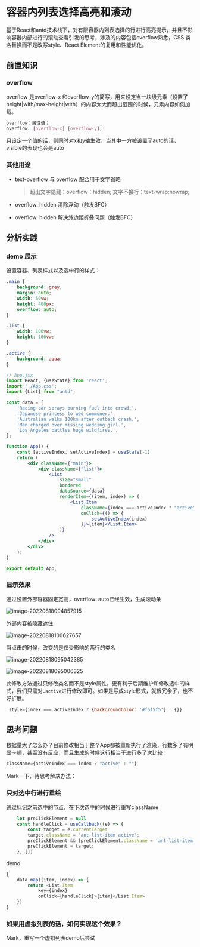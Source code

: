 # 容器内列表选择高亮和滚动

基于React和antd技术栈下，对有限容器内列表选择的行进行高亮提示，并且不影响容器内部进行的滚动查看引发的思考，涉及的内容包括overflow熟悉，CSS 类名替换而不是改写style、React Element的复用和性能优化。

## 前置知识

### overflow

overflow 是overflow-x 和overflow-y的简写，用来设定当一块级元素（设置了height|with/max-height|with）的内容太大而超出范围的时候，元素内容如何加载。

```css
overflow：属性值；
overflow: [overflow-x] [overflow-y];
```

只设定一个值的话，则同时对x和y轴生效，当其中一方被设置了auto的话，visible的表现也会是auto

### 其他用途

- text-overflow 与 overflow 配合用于文字省略

  > 超出文字隐藏：overflow：hidden;
  > 文字不换行：text-wrap:nowrap;

- overflow: hidden 清除浮动（触发BFC）

- overflow: hidden 解决外边距折叠问题（触发BFC）

## 分析实践

### demo 展示

设置容器、列表样式以及选中行的样式：

```css
.main {
    background: grey;
    margin: auto;
    width: 50vw;
    height: 400px;
    overflow: auto;
}

.list {
    width: 100vw;
    height: 100vw;
}

.active {
    background: aqua;
}
```

```jsx
// App.jsx
import React, {useState} from 'react';
import './App.css';
import {List} from "antd";

const data = [
    'Racing car sprays burning fuel into crowd.',
    'Japanese princess to wed commoner.',
    'Australian walks 100km after outback crash.',
    'Man charged over missing wedding girl.',
    'Los Angeles battles huge wildfires.',
];

function App() {
    const [activeIndex, setActiveIndex] = useState(-1)
    return (
        <div className={"main"}>
            <div className={"list"}>
                <List
                    size="small"
                    bordered
                    dataSource={data}
                    renderItem={(item, index) => (
                        <List.Item
                            className={index === activeIndex ? "active" : ""}
                            onClick={() => {
                                setActiveIndex(index)
                            }}>{item}</List.Item>
                    )}
                />
            </div>
        </div>
    );
}

export default App;
```

### 显示效果

通过设置外部容器固定宽高，overflow: auto已经生效，生成滚动条

![image-20220818094857915](https://cdn.yihuiblog.top/images/202208180948011.png)

外部内容被隐藏遮住

![image-20220818100627657](https://cdn.yihuiblog.top/images/202208181006727.png)

当点击的时候，改变的是仅受影响的两行的类名

![image-20220818095042385](https://cdn.yihuiblog.top/images/202208180950439.png)

![image-20220818095006325](https://cdn.yihuiblog.top/images/202208180950376.png)

此修改方法通过只修改类名而不是style属性，更有利于后期维护和修改选中的样式，我们只需对`.active`进行修改即可。如果是写成style形式，就很冗余了，也不好扩展。

```jsx
 style={index === activeIndex ? {backgroundColor: '#f5f5f5'} : {}}
```

## 思考问题

数据量大了怎么办？目前修改相当于整个App都被重新执行了渲染，行数多了有明显卡顿，甚至没有反应，而且生成的时候这行相当于进行多了次比较：

```js
className={activeIndex === index ? "active" : ""}
```

Mark一下，待思考解决办法：

### 只对选中行进行重绘

通过标记之前选中的节点，在下次选中的时候进行重写className

```js
    let preClickElement = null
    const handleClick = useCallback((e) => {
        const target = e.currentTarget
        target.className = 'ant-list-item active';
        preClickElement && (preClickElement.className = 'ant-list-item')
        preClickElement = target;
    }, [])
```

demo

```js
{
    data.map((item, index) => {
        return <List.Item
            key={index}
            onClick={handleClick}>{item}</List.Item>
    })
}
```

### 如果用虚拟列表的话，如何实现这个效果？

Mark，重写一个虚拟列表demo后尝试
